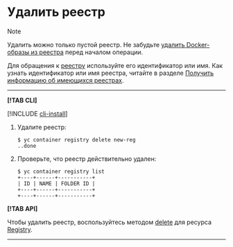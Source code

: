# Удалить реестр

> [!NOTE]
>
> Удалить можно только пустой реестр. Не забудьте [удалить Docker-образы из реестра](../docker-image/docker-image-delete.md) перед началом операции.  

Для обращения к [реестру](../../concepts/registry.md) используйте его идентификатор или имя. Как узнать идентификатор или имя реестра, 
читайте в разделе [Получить информацию об имеющихся реестрах](registry-list.md).

---

**[!TAB CLI]**

[!INCLUDE [cli-install](../../../_includes/cli-install.md)]

1. Удалите реестр:

    ```
    $ yc container registry delete new-reg 
    ..done
    ```
    
1. Проверьте, что реестр действительно удален: 
    
    ```
    $ yc container registry list
    +----+------+-----------+
    | ID | NAME | FOLDER ID |
    +----+------+-----------+
    +----+------+-----------+
    ```

**[!TAB API]**

Чтобы удалить реестр, воспользуйтесь методом [delete](../../api-ref/Registry/delete.md) для ресурса [Registry](../../api-ref/Registry/).


---
